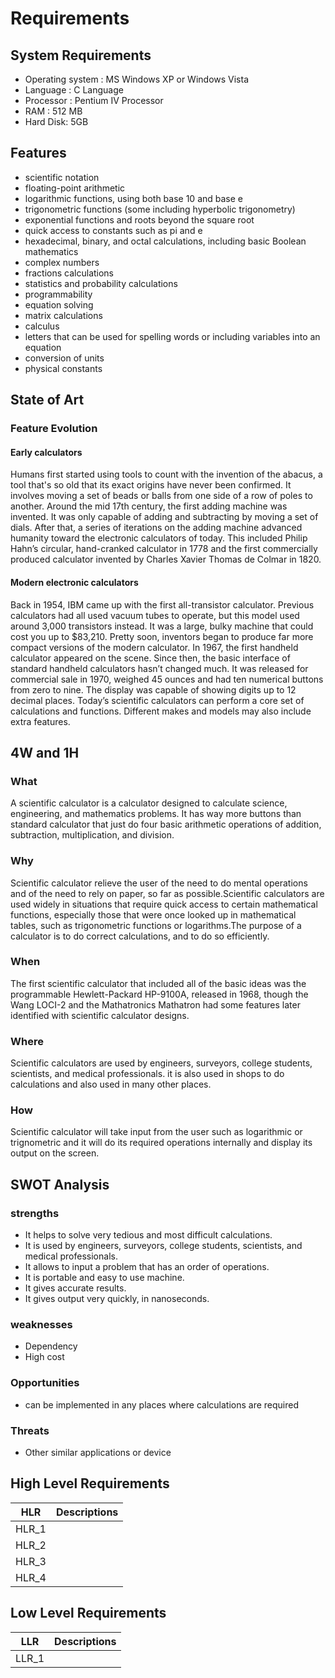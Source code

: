 # Requirements

## System Requirements
 - Operating system : MS Windows XP or Windows Vista
 - Language : C Language
 - Processor : Pentium IV Processor
 - RAM : 512 MB
 - Hard Disk: 5GB
 
 ## Features
 
- scientific notation
- floating-point arithmetic
- logarithmic functions, using both base 10 and base e
- trigonometric functions (some including hyperbolic trigonometry)
- exponential functions and roots beyond the square root
- quick access to constants such as pi and e 
- hexadecimal, binary, and octal calculations, including basic Boolean mathematics
- complex numbers
- fractions calculations
- statistics and probability calculations
- programmability
- equation solving
- matrix calculations
- calculus
- letters that can be used for spelling words or including variables into an equation
- conversion of units
- physical constants

## State of Art
### Feature Evolution
#### Early calculators
Humans first started using tools to count with the invention of the abacus, a tool that's so old that its exact origins have never
been confirmed. It involves moving a set of beads or balls from one side of a row of poles to another.
Around the mid 17th century, the first adding machine was invented. It was only capable of adding and subtracting by moving a set
of dials.
After that, a series of iterations on the adding machine advanced humanity toward the electronic calculators of today. This 
included Philip Hahn’s circular, hand-cranked calculator in 1778 and the first commercially produced calculator invented by Charles 
Xavier Thomas de Colmar in 1820.

#### Modern electronic calculators
Back in 1954, IBM came up with the first all-transistor calculator. Previous calculators had all used vacuum tubes to operate, but
this model used around 3,000 transistors instead. It was a large, bulky machine that could cost you up to $83,210.
Pretty soon, inventors began to produce far more compact versions of the modern calculator. In 1967, the first handheld calculator 
appeared on the scene. Since then, the basic interface of standard handheld calculators hasn’t changed much. It was released for
commercial sale in 1970, weighed 45 ounces and had ten numerical buttons from zero to nine.
The display was capable of showing digits up to 12 decimal places.
Today’s scientific calculators can perform a core set of calculations and functions. Different makes and models may also include 
extra features.

## 4W and 1H

### What
A scientific calculator is a calculator designed to calculate science, engineering, and mathematics problems. It has way more buttons than standard calculator that just do four basic arithmetic operations of addition, subtraction, multiplication, and division.

### Why
Scientific calculator relieve the user  of the need to do mental operations and of the need to rely on paper, so far as possible.Scientific calculators are used widely in situations that require quick access to certain mathematical functions, especially those that were once looked up in mathematical tables, such as trigonometric functions or logarithms.The purpose of a calculator is to do correct calculations, and to do so efficiently.

### When
The first scientific calculator that included all of the basic ideas was the programmable Hewlett-Packard HP-9100A, released in 1968, though the Wang LOCI-2 and the Mathatronics Mathatron had some features later identified with scientific calculator designs.

### Where
Scientific calculators are used by engineers, surveyors, college students, scientists, and medical professionals. it is also used in shops to do calculations and also used in many other places.

### How
Scientific calculator will take input from the user such as logarithmic or trignometric and it will do its required operations internally and display its output on the screen.

## SWOT Analysis
### strengths
- It helps to solve very tedious and most difficult calculations.
- It is used by  engineers, surveyors, college students, scientists, and medical professionals.
- It allows to input a problem that has an order of operations.
- It is portable and easy to use machine.
- It gives accurate results.
- It gives output very quickly, in nanoseconds.
### weaknesses
- Dependency 
- High cost 
### Opportunities
- can be implemented in any places where calculations are required 
### Threats
- Other similar applications or device

## High Level Requirements
|HLR  | Descriptions       |
|-----|--------------------|
|HLR_1|
|HLR_2|
|HLR_3|
|HLR_4|


## Low Level Requirements
|LLR   | Descriptions      |
|------|-------------------|
|LLR_1 | 





